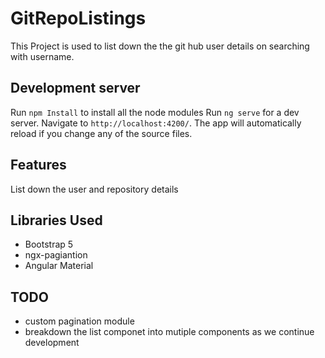 # GitRepoListings

This Project is used to list down the the git hub user details on searching with username.

## Development server
Run `npm Install` to install all the  node modules
Run `ng serve` for a dev server. Navigate to `http://localhost:4200/`. The app will automatically reload if you change any of the source files.

## Features

List down the user  and repository details

## Libraries Used

- Bootstrap 5
- ngx-pagiantion
- Angular Material

## TODO

 - custom pagination module
 -  breakdown the list componet into mutiple components as we continue development

